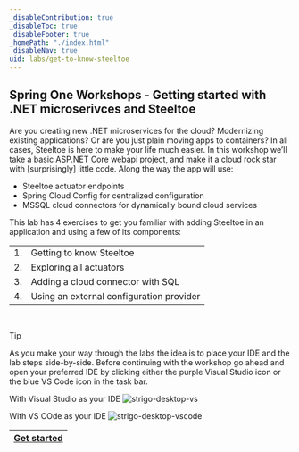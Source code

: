 ```yaml
---
_disableContribution: true
_disableToc: true
_disableFooter: true
_homePath: "./index.html"
_disableNav: true
uid: labs/get-to-know-steeltoe
---
```


[strigo-desktop-vs]: ~/labs/images/strigo-desktop-vs.png "Strigo windows placement with Visual Studio"
[strigo-desktop-vscode]: ~/labs/images/strigo-desktop-vscode.png "Strigo windows placement with VS Code"

[exercise-1-link]: exercise1.md
[exercise-2-link]: exercise2.md
[exercise-3-link]: exercise3.md
[exercise-4-link]: exercise4.md

## Spring One Workshops - Getting started with .NET microserivces and Steeltoe

Are you creating new .NET microservices for the cloud? Modernizing existing applications? Or are you just plain moving apps to containers? In all cases, Steeltoe is here to make your life much easier. In this workshop we’ll take a basic ASP.NET Core webapi project, and make it a cloud rock star with [surprisingly] little code. Along the way the app will use:

- Steeltoe actuator endpoints
- Spring Cloud Config for centralized configuration
- MSSQL cloud connectors for dynamically bound cloud services

This lab has 4 exercises to get you familiar with adding Steeltoe in an application and using a few of its components:

|||
|:--:|:--|
|1.|Getting to know Steeltoe|
|2.|Exploring all actuators|
|3.|Adding a cloud connector with SQL|
|4.|Using an external configuration provider|

<br/>

>[!TIP]
> As you make your way through the labs the idea is to place your IDE and the lab steps side-by-side. Before continuing with the workshop go ahead and open your preferred IDE by clicking either the purple Visual Studio icon or the blue VS Code icon in the task bar.

With Visual Studio as your IDE
![strigo-desktop-vs]

With VS COde as your IDE
![strigo-desktop-vscode]

|[Get started][exercise-1-link]|
|:--:|
